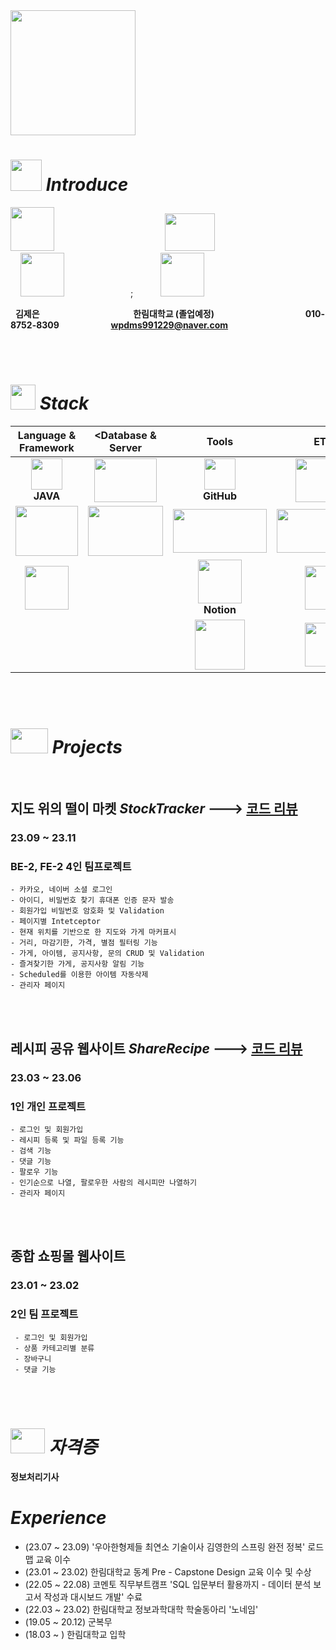 <img src="https://github.com/jeeunKim/jeeunKim/assets/115774268/e3ed39e9-5a6e-4bdb-8402-c48630f257c8"  width="200" height="200"/>

#  <img src="https://github.com/jeeunKim/jeeunKim/assets/115774268/15461853-35db-4908-be47-ae0435a41107"  width="50" height="50"/> *Introduce* 

 <span><img src="https://github.com/jeeunKim/jeeunKim/assets/115774268/4cd70609-5085-400e-a8cf-3f6f667cc7b2"  width="70" height="70"/> &nbsp;&nbsp;&nbsp;&nbsp;&nbsp;&nbsp; &nbsp; &nbsp; &nbsp; &nbsp;&nbsp;&nbsp;&nbsp;&nbsp;&nbsp;&nbsp;&nbsp;&nbsp;&nbsp;&nbsp;&nbsp;&nbsp;&nbsp;&nbsp;&nbsp; &nbsp; &nbsp;&nbsp;&nbsp;&nbsp;&nbsp;&nbsp;&nbsp;&nbsp;&nbsp;&nbsp;&nbsp;  <img src="https://github.com/jeeunKim/jeeunKim/assets/115774268/6138465f-d138-4edb-af6a-fcbb09f3db90"  width="80" height="60"/>  &nbsp; &nbsp; &nbsp; &nbsp; &nbsp; &nbsp; &nbsp; &nbsp; &nbsp; &nbsp; &nbsp; &nbsp; &nbsp; &nbsp; &nbsp; &nbsp; &nbsp; &nbsp; &nbsp; &nbsp; &nbsp; &nbsp; &nbsp; &nbsp; 
 <img src="https://github.com/jeeunKim/jeeunKim/assets/115774268/35b98154-65aa-49a1-bc74-a2ce6de64b96"  width="70" height="70"/>  &nbsp; &nbsp;&nbsp; &nbsp; &nbsp;&nbsp; &nbsp; &nbsp; &nbsp;&nbsp; &nbsp; &nbsp;&nbsp; &nbsp; &nbsp; ; &nbsp; &nbsp; &nbsp; &nbsp; &nbsp; <img src="https://github.com/jeeunKim/jeeunKim/assets/115774268/dfe018d6-e75f-4d7a-b556-30841ae90fb8"  width="70" height="70"/>  </span>


 
 &nbsp;&nbsp;**김제은**  &nbsp;&nbsp;&nbsp;&nbsp;&nbsp;&nbsp;&nbsp;&nbsp;&nbsp;&nbsp;&nbsp;&nbsp;&nbsp;&nbsp;&nbsp;&nbsp;&nbsp;&nbsp;&nbsp;&nbsp;&nbsp;&nbsp;&nbsp;&nbsp;&nbsp;&nbsp;&nbsp;&nbsp;&nbsp;&nbsp;&nbsp;&nbsp;&nbsp;&nbsp;&nbsp;&nbsp;&nbsp;**한림대학교 (졸업예정)**&nbsp;&nbsp;&nbsp;&nbsp;&nbsp;&nbsp;&nbsp;&nbsp;&nbsp;&nbsp;&nbsp;&nbsp;&nbsp;&nbsp;&nbsp;&nbsp;&nbsp;&nbsp;&nbsp;&nbsp;&nbsp;&nbsp;&nbsp;&nbsp;&nbsp;&nbsp;&nbsp;&nbsp;&nbsp;&nbsp;&nbsp;&nbsp;&nbsp;&nbsp;&nbsp;&nbsp;&nbsp;**010-8752-8309**&nbsp;&nbsp;&nbsp;&nbsp;&nbsp;&nbsp;&nbsp;&nbsp;&nbsp;&nbsp;&nbsp;&nbsp;&nbsp;&nbsp;&nbsp;&nbsp;&nbsp;&nbsp;&nbsp;&nbsp;&nbsp;**wpdms991229@naver.com**


<br>
</br>

#  <img src="https://github.com/jeeunKim/jeeunKim/assets/115774268/2cfa7008-519d-43fc-b3bf-8fc9f9562c24"  width="40" height="40"/> *Stack* 

|**Language & Framework**|<**Database & Server** |**Tools**|<span> **ETC** |
|:---:|:---:|:---:|:---:|
|<img src="https://github.com/jeeunKim/jeeunKim/assets/115774268/d883a9c0-7708-46af-8268-b17bc32b8d8d"  width="50" height="50"/> <br> **JAVA**|<img src="https://github.com/jeeunKim/jeeunKim/assets/115774268/89e9c1cf-5ed4-4312-a87d-6d507cef5388"  width="100" height="70"/> <br> |<img src="https://github.com/jeeunKim/jeeunKim/assets/115774268/7e48b4d3-040e-4564-8417-7f9262d831bc"  width="50" height="50"/> <br> **GitHub**|<img src="https://github.com/jeeunKim/jeeunKim/assets/115774268/1c422c04-a62a-4d8b-98b9-7e4896ccd13c"  width="90" height="70"/> <br>|
|<img src="https://github.com/jeeunKim/jeeunKim/assets/115774268/015bc6e1-8d90-4e27-aa20-c6d1a6b87b82"  width="100" height="80"/> <br>|<img src="https://github.com/jeeunKim/jeeunKim/assets/115774268/616525a9-2e48-4531-8728-848c757bbf87"  width="120" height="80"/> <br>|<img src="https://github.com/jeeunKim/jeeunKim/assets/115774268/b8741cdd-0592-4a7f-9415-2377c206bd93"  width="150" height="70"/> <br> |<img src="https://github.com/jeeunKim/jeeunKim/assets/115774268/6b83e7c7-e02d-4ef5-afc6-939f33c6888c"  width="150" height="70"/> <br>|
|<img src="https://github.com/jeeunKim/jeeunKim/assets/115774268/00858f64-9fdc-4644-a196-439bef73eca1"  width="70" height="70"/> <br>||<img src="https://github.com/jeeunKim/jeeunKim/assets/115774268/f4b91f9a-e356-414f-b854-89fe3e377212"  width="70" height="70"/> <br>  **Notion**|<img src="https://github.com/jeeunKim/jeeunKim/assets/115774268/5f8084d7-1246-4170-ab09-59cbad14b84e"  width="60" height="70"/>|
|||<img src="https://github.com/jeeunKim/jeeunKim/assets/115774268/e5be045e-e20a-4388-84d7-419e10ef50e8"  width="80" height="80"/>| <img src="https://github.com/jeeunKim/jeeunKim/assets/115774268/d6e802fe-55b8-4ab2-9c73-874893128a3f"  width="60" height="70"/> |


<br>
</br>

#  <img src="https://github.com/jeeunKim/jeeunKim/assets/115774268/566662fe-e35e-4607-b6df-ad0a75eed247"  width="60" height="40"/> *Projects* 

<br>

  ## 지도 위의 떨이 마켓   *StockTracker*  --->  [코드 리뷰](https://github.com/jeeunKim/StockTracker/tree/main/capstone/src/main/java/hello/capstone)
   ### 23.09 ~ 23.11 
   ### BE-2, FE-2 4인 팀프로젝트
    - 카카오, 네이버 소셜 로그인
    - 아이디, 비밀번호 찾기 휴대폰 인증 문자 발송
    - 회원가입 비밀번호 암호화 및 Validation
    - 페이지별 Intetceptor
    - 현재 위치를 기반으로 한 지도와 가게 마커표시
    - 거리, 마감기한, 가격, 별점 필터링 기능
    - 가게, 아이템, 공지사항, 문의 CRUD 및 Validation
    - 즐겨찾기한 가게, 공지사항 알림 기능
    - Scheduled를 이용한 아이템 자동삭제
    - 관리자 페이지
     
 <br>
</br>

  ## 레시피 공유 웹사이트  *ShareRecipe*  --->  [코드 리뷰](https://github.com/jeeunKim/2023-1-Recipe-Web)
   ### 23.03 ~ 23.06 
   ### 1인 개인 프로젝트
    - 로그인 및 회원가입
    - 레시피 등록 및 파일 등록 기능
    - 검색 기능
    - 댓글 기능
    - 팔로우 기능
    - 인기순으로 나열, 팔로우한 사람의 레시피만 나열하기
    - 관리자 페이지
    
  <br>
</br>

  ## 종합 쇼핑몰 웹사이트
   ### 23.01 ~ 23.02 
   ### 2인 팀 프로젝트
     - 로그인 및 회원가입
     - 상품 카테고리별 분류
     - 장바구니
     - 댓글 기능

<br>
</br>

#  <img src="https://github.com/jeeunKim/jeeunKim/assets/115774268/9cfdbac4-689c-49eb-992e-15109bbb0ed6"  width="55" height="40"/> *자격증* 
**정보처리기사**

# *Experience*
 - (23.07 ~ 23.09) '우아한형제들 최연소 기술이사 김영한의 스프링 완전 정복' 로드맵 교육 이수
 - (23.01 ~ 23.02) 한림대학교 동계 Pre - Capstone Design 교육 이수 및 수상
 - (22.05 ~ 22.08) 코멘토 직무부트캠프 'SQL 입문부터 활용까지 - 데이터 분석 보고서 작성과 대시보드 개발' 수료
 - (22.03 ~ 23.02) 한림대학교 정보과학대학 학술동아리 '노네임'
 - (19.05 ~ 20.12) 군복무
 - (18.03 ~ ) 한림대학교 입학



 

